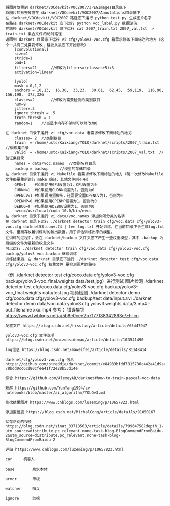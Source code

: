 	将图片放置到 darknet/VOCdevkit/VOC2007/JPEGImages目录底下
	将图片的标签放置在 darknet/VOCdevkit/VOC2007/Annotations目录底下
	在 darknet/VOCdevkit/VOC2007 路径底下运行 python test.py 生成图片名字
	在路径 darknet/VOCdevkit 底下运行 python voc_label.py 数据清洗
	在路径 darknet/VOCdevkit 底下运行 cat 2007_train.txt 2007_val.txt  > train.txt 集合文件的绝对路径
	返回到 darknet 目录底下运行 vi cfg/yolov3-voc.cfg 看需求修改下面标注的地方（这个一共有三处需要修改，建议从最底下开始修改）
		[convolutional]
		size=1
		stride=1
		pad=1
		filters=21		//修改为filters=(classes+5)x3
		activation=linear

		[yolo]
		mask = 0,1,2
		anchors = 10,13,  16,30,  33,23,  30,61,  62,45,  59,119,  116,90,  156,198,  373,326
		classes=2		//修改为需要检测的类别数目
		num=9
		jitter=.3
		ignore_thresh = .5
		truth_thresh = 1
		random=1	//当显卡内存不够时可以修改为0

	在 darknet 目录下运行 vi cfg/voc.data 看需求修改下面标注的地方
		classes= 2	//类别数目
		train  = /home/ustc/Kaixiang/YOLO/darknet/scripts/2007_train.txt	//训练集目录
		valid  = /home/ustc/Kaixiang/YOLO/darknet/scripts/2007_val.txt	//验证集目录
		names = data/voc.names	//类别名称目录
		backup = backup		//模型的存储目录
	在 darknet 目录下运行 vi Makefile 看需求修改下面标注的地方（每一次修改Makefile文件都要重新运行 make 编译，其他文件则不用）
		GPU=1    #如果使用GPU设置为1，CPU设置为0
		CUDNN=1  #如果使用CUDNN设置为1，否则为0
		OPENCV=1 #如果调用摄像头，还需要设置OPENCV为1，否则为0
		OPENMP=0 #如果使用OPENMP设置为1，否则为0
		DEBUG=0  #如果使用DEBUG设置为1，否则为0
		nvcc=/usr/local/cuda-10.0/bin/nvcc
	在 darknet 目录下运行 vi data/voc.names 添加你所分类的名字
	在 darknet 目录下运行 ./darknet detector train cfg/voc.data cfg/yolov3-voc.cfg darknet53.conv.74 | tee log.txt 开始训练，在当前目录下会生成log.txt文件，里面存放着训练时的输出数据，用于评估训练出来的模型。
	在训练的过程中，会在 darknet/backup 文件夹底下产生一些权重模型，其中 .backup 为后缀的文件为最新的权重文件
	可以运行 ./darknet detector train cfg/voc.data cfg/yolov3-voc.cfg backup/yolov3-voc.backup 继续训练
	训练结束后，在 darknet 目录底下运行 ./darknet detector test cfg/voc.data cfg/yolov3-voc.cfg 权重文件 要检测图片的路径
（例 ./darknet detector test cfg/coco.data cfg/yolov3-voc.cfg backup/yolov3-voc_final.weights data/test.jpg）进行测试
	图片检测 ./darknet detector test cfg/coco.data cfg/yolov3-voc.cfg backup/yolov3-voc_final.weights data/test.jpg
	视频检测 ./darknet detector demo cfg/coco.data cfg/yolov3-voc.cfg backup/test data/input.avi
./darknet detector demo data/voc.data yolov3.cfg yolov3.weights data/3.mp4 -out_filename xxx.mp4
参考： 
	错误集锦 https://www.twblogs.net/a/5b8e0cee2b7177188342863e/zh-cn 
	
	配置文件 https://blog.csdn.net/hrsstudy/article/details/65447947 
	
	yolov3-voc.cfg 文件说明 https://blog.csdn.net/maizousidemao/article/details/103541490 
	
	log信息 https://blog.csdn.net/maweifei/article/details/81148414 
	
	darknet/cfg/yolov3-voc.cfg 信息 https://github.com/pjreddie/darknet/commit/e84933bfdd7315736c442a41d9aed163843dda54#diff-78bdd0cc6cd80cfee41f72e28b53d14e 
	
	综合 https://github.com/AlexeyAB/darknet#how-to-train-pascal-voc-data 
	
	理解 https://github.com/YunYang1994/cv-notebooks/blob/master/ai_algorithm/YOLOv3.md 
	
	修改结果图片 https://www.cnblogs.com/luzeming/p/10657823.html 
	
	添加置信度 https://blog.csdn.net/MichalCong/article/details/91050167 
	
	保存识别的视频 https://blog.csdn.net/sinat_33718563/article/details/79964758?depth_1-utm_source=distribute.pc_relevant.none-task-blog-BlogCommendFromBaidu-2&utm_source=distribute.pc_relevant.none-task-blog-BlogCommendFromBaidu-2 
	
	详细 https://www.cnblogs.com/luzeming/p/10657823.html 
	
	car		机器人
	
	base		泉水本体 

	armor		甲板 

	watcher		哨兵 

	ignore		忽视 
